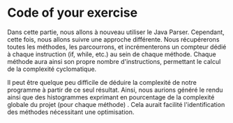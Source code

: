 # Code of your exercise

Dans cette partie, nous allons à nouveau utiliser le Java Parser. Cependant, cette fois, nous allons suivre une approche différente. Nous récupérerons toutes les méthodes, les parcourrons, et incrémenterons un compteur dédié à chaque instruction (if, while, etc.) au sein de chaque méthode. Chaque méthode aura ainsi son propre nombre d'instructions, permettant le calcul de la complexité cyclomatique.

Il peut être quelque peu difficile de déduire la complexité de notre programme à partir de ce seul résultat. Ainsi, nous aurions généré le rendu ainsi que des histogrammes exprimant en pourcentage de la complexité globale du projet (pour chaque méthode) . Cela aurait facilité l'identification des méthodes nécessitant une optimisation.
